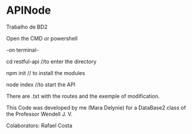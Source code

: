 # APINode
Trabalho de BD2

Open the CMD or powershell 


-on terminal-

cd restful-api //to enter the directory

npm init // to install the modules

node index  //to start the API



There are .txt with the routes and the exemple of modification.

This Code was developed by me (Mara Delynie) for a DataBase2 class of the Professor Wendell J. V.

Colaborators: Rafael Costa
